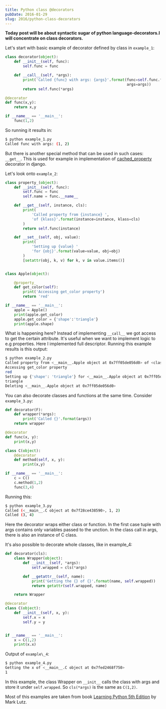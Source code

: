 ```yaml
---
title: Python class @decorators
pubDate: 2016-01-29
slug: 2016/python-class-decorators
---
```


**Today post will be about syntactic sugar of python language-decorators.I will concentrate on class decorators.**

Let's start with basic example of decorator defined by class in `example_1`:

```python
class decorator(object):
    def __init__(self, func):
        self.func = func

    def __call__(self, *args):
        print('Called {func} with args: {args}'.format(func=self.func.func_name,
                                                       args=args))
        return self.func(*args)

@decorator
def func(x,y):
    return x,y

if __name__ == '__main__':
    func(1,2)
```

So running it results in:

```bash
$ python example_1.py
Called func with args: (1, 2)
```

But there is another special method that can be used in such cases: `__get__`. This is used for example in implementation of [cached_property](https://github.com/django/django/blob/master/django/utils/functional.py#L19) decorator in django.

Let's look onto `example_2`:

```python
class property_(object):
    def __init__(self, func):
        self.func = func
        self.name = func.__name__

    def __get__(self, instance, cls):
        print(
            'Called property from {instance} ',
            'of {klass}'.format(instance=instance, klass=cls)
        )
        return self.func(instance)

    def __set__(self, obj, value):
        print(
            'Setting up {value} '
            'for {obj}'.format(value=value, obj=obj)
        )
        [setattr(obj, k, v) for k, v in value.items()]


class Apple(object):

    @property_
    def get_color(self):
        print('Accessing get_color property')
        return 'red'

if __name__ == '__main__':
    apple = Apple()
    print(apple.get_color)
    apple.get_color = {'shape':'triangle'}
    print(apple.shape)
```

What is happening here? Instead of implementing `__call__` we got access to get the certain attribute. It's useful when we want to implement logic to e.g properties. Here I implemented full descriptor. Running this example results is this output:

```bash
$ python example_2.py
Called property from <__main__.Apple object at 0x7ff05de056d0> of <class '__main__.Apple'>
Accessing get_color property
red
Setting up {'shape': 'triangle'} for <__main__.Apple object at 0x7ff05de056d0>
triangle
Deleting <__main__.Apple object at 0x7ff05de056d0>
```

You can also decorate classes and functions at the same time. Consider `example_3.py`:

```python
def decorator(F):
    def wrapper(*args):
        print('Called {}'.format(args))
    return wrapper

@decorator
def func(x, y):
    print(x,y)

class C(object):
    @decorator
    def method(self, x, y):
        print(x,y)

if __name__ == '__main__':
    c = C()
    c.method(1,2)
    func(3,4)
```

Running this:

```bash
$ python example_3.py
Called (<__main__.C object at 0x7f28ce438590>, 1, 2)
Called (3, 4)
```

Here the decorator wraps either class or function. In the first case tuple with args contains only variables passed to the unction. In the class call in args, there is also an instance of C class.

It's also possible to decorate whole classes, like in example_4:

```python
def decorator(cls):
    class Wrapper(object):
        def __init__(self, *args):
            self.wrapped = cls(*args)

        def __getattr__(self, name):
            print('Getting the {} of {}'.format(name, self.wrapped))
            return getattr(self.wrapped, name)

    return Wrapper

@decorator
class C(object):
    def __init__(self, x, y):
        self.x = x
        self.y = y


if __name__ == '__main__':
    x = C(1,2)
    print(x.x)
```

Output of `example\_4`:

```bash
$ python example_4.py
Getting the x of <__main__.C object at 0x7fed2468f750>
1
```

In this example, the class Wrapper on `__init__` calls the class with args and store it under `self.wrapped`. So `cls(*args)` is the same as `C(1,2)`.

Most of this examples are taken from book [Learning Python 5th Edition](http://www.amazon.com/gp/product/1449355730?keywords=learning%20python%205th%20edition&qid=1454103755&ref_=sr_1_1&sr=8-1) by Mark Lutz.
